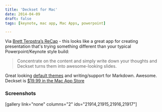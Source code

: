 ```yaml
---
title: 'Deckset for Mac'
date: 2014-04-09
draft: false
tags: [keynote, mac app, Mac Apps, powerpoint]

---
```


Via [Brett Terpstra’s ReCap](http://brettterpstra.com/2014/04/09/recap-apr-9th-2014/) - this looks like a great app for creating presentation that's trying something different than your typical Powerpoint/Keynote style build:

> Concentrate on the content and simply write down your thoughts and Deckset turns them into awesome-looking slides.

Great looking [default themes](http://www.decksetapp.com/themes/) and writing/support for Markdown. Awesome. Deckset is [$19.99 in the Mac App Store](https://itunes.apple.com/ca/app/deckset-turn-your-notes-into/id847496013?mt=12&uo=4&at=10l4Ki)[](https://itunes.apple.com/ca/app/deckset-turn-your-notes-into/id847496013?mt=12&uo=4&at=10l4Ki)

### Screenshots

\[gallery link="none" columns="2" ids="21914,21915,21916,21917"\]